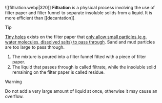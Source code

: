 ![[filtration.webp|320]]
**Filtration** is a <span class="hi-blue">physical process</span> involving the use of <span class="hi-green">filter paper</span> and <span class="hi-green">filter funnel</span> to separate insoluble solids from a liquid. It is more efficient than [[decantation]].

> [!tip]
> <u>Tiny holes</u> exists on the filter paper that <u>only allow small particles (e.g. water molecules, dissolved salts) to pass through</u>. Sand and mud particles are too large to pass through.

1. The mixture is poured into a filter funnel fitted with a piece of filter paper.
2. The liquid that passes through is called <span class="hi-blue">filtrate</span>, while the insoluble solid remaining on the filter paper is called <span class="hi-blue">residue</span>.

> [!warning]
> Do not add a very large amount of liquid at once, otherwise it may cause an overflow.

